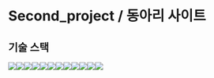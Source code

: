 # Second_project / 동아리 사이트

<h2>기술 스택</h2>
<img src="https://img.shields.io/badge/java-007396?style=flat&logo=java&logoColor=white"><img src="https://img.shields.io/badge/html5-E34F26?style=flat&logo=html5&logoColor=white"><img src="https://img.shields.io/badge/css-1572B6?style=flat&logo=css3&logoColor=white"><img src="https://img.shields.io/badge/javascript-F7DF1E?style=flat&logo=javascript&logoColor=black"><img src="https://img.shields.io/badge/jquery-0769AD?style=flat&logo=jquery&logoColor=white"><img src="https://img.shields.io/badge/oracle-F80000?style=flat&logo=oracle&logoColor=white"><img src="https://img.shields.io/badge/vue.js-4FC08D?style=flat&logo=vue.js&logoColor=white"><img src="https://img.shields.io/badge/spring-6DB33F?style=flat&logo=spring&logoColor=white"><img src="https://img.shields.io/badge/bootstrap-7952B3?style=flat&logo=bootstrap&logoColor=white"><img src="https://img.shields.io/badge/apache tomcat-F8DC75?style=flat&logo=apachetomcat&logoColor=white"><img src="https://img.shields.io/badge/github-181717?style=flat&logo=github&logoColor=white"><img src="https://img.shields.io/badge/git-F05032?style=flat&logo=git&logoColor=white">
